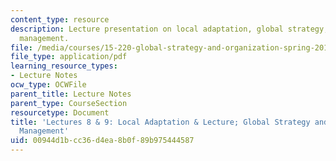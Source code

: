 ```yaml
---
content_type: resource
description: Lecture presentation on local adaptation, global strategy, and knowledge
  management.
file: /media/courses/15-220-global-strategy-and-organization-spring-2012/00944d1bcc36d4ea8b0f89b975444587_MIT15_220S12_lec08-09.pdf
file_type: application/pdf
learning_resource_types:
- Lecture Notes
ocw_type: OCWFile
parent_title: Lecture Notes
parent_type: CourseSection
resourcetype: Document
title: 'Lectures 8 & 9: Local Adaptation & Lecture; Global Strategy and Knowledge
  Management'
uid: 00944d1b-cc36-d4ea-8b0f-89b975444587
---
```

